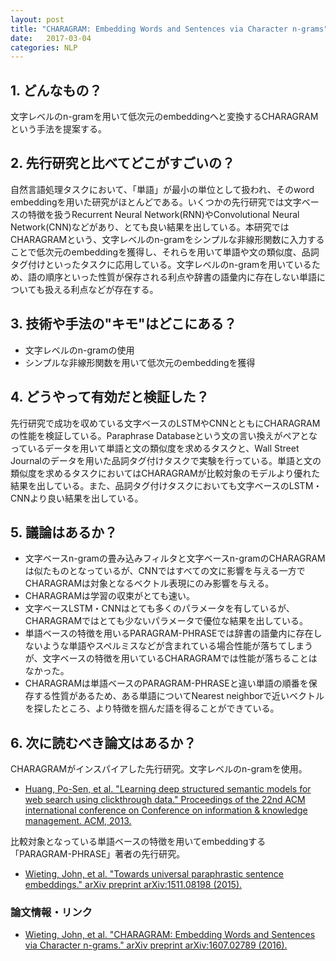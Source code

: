 ```yaml
---
layout: post
title: "CHARAGRAM: Embedding Words and Sentences via Character n-grams"
date:   2017-03-04
categories: NLP
---
```


## 1. どんなもの？

文字レベルのn-gramを用いて低次元のembeddingへと変換するCHARAGRAMという手法を提案する。

## 2. 先行研究と比べてどこがすごいの？

自然言語処理タスクにおいて、「単語」が最小の単位として扱われ、そのword embeddingを用いた研究がほとんどである。いくつかの先行研究では文字ベースの特徴を扱うRecurrent Neural Network(RNN)やConvolutional Neural Network(CNN)などがあり、とても良い結果を出している。本研究ではCHARAGRAMという、文字レベルのn-gramをシンプルな非線形関数に入力することで低次元のembeddingを獲得し、それらを用いて単語や文の類似度、品詞タグ付けといったタスクに応用している。文字レベルのn-gramを用いているため、語の順序といった性質が保存される利点や辞書の語彙内に存在しない単語についても扱える利点などが存在する。

## 3. 技術や手法の"キモ"はどこにある？

* 文字レベルのn-gramの使用
* シンプルな非線形関数を用いて低次元のembeddingを獲得

## 4. どうやって有効だと検証した？

先行研究で成功を収めている文字ベースのLSTMやCNNとともにCHARAGRAMの性能を検証している。Paraphrase Databaseという文の言い換えがペアとなっているデータを用いて単語と文の類似度を求めるタスクと、Wall Street Journalのデータを用いた品詞タグ付けタスクで実験を行っている。単語と文の類似度を求めるタスクにおいてはCHARAGRAMが比較対象のモデルより優れた結果を出している。また、品詞タグ付けタスクにおいても文字ベースのLSTM・CNNより良い結果を出している。

## 5. 議論はあるか？

* 文字ベースn-gramの畳み込みフィルタと文字ベースn-gramのCHARAGRAMは似たものとなっているが、CNNではすべての文に影響を与える一方でCHARAGRAMは対象となるベクトル表現にのみ影響を与える。
* CHARAGRAMは学習の収束がとても速い。
* 文字ベースLSTM・CNNはとても多くのパラメータを有しているが、CHARAGRAMではとても少ないパラメータで優位な結果を出している。
* 単語ベースの特徴を用いるPARAGRAM-PHRASEでは辞書の語彙内に存在しないような単語やスペルミスなどが含まれている場合性能が落ちてしまうが、文字ベースの特徴を用いているCHARAGRAMでは性能が落ちることはなかった。
* CHARAGRAMは単語ベースのPARAGRAM-PHRASEと違い単語の順番を保存する性質があるため、ある単語についてNearest neighborで近いベクトルを探したところ、より特徴を掴んだ語を得ることができている。

## 6. 次に読むべき論文はあるか？

CHARAGRAMがインスパイアした先行研究。文字レベルのn-gramを使用。
* [Huang, Po-Sen, et al. "Learning deep structured semantic models for web search using clickthrough data." Proceedings of the 22nd ACM international conference on Conference on information & knowledge management. ACM, 2013.](https://posenhuang.github.io/papers/cikm2013_DSSM_fullversion.pdf)

比較対象となっている単語ベースの特徴を用いてembeddingする「PARAGRAM-PHRASE」著者の先行研究。
* [Wieting, John, et al. "Towards universal paraphrastic sentence embeddings." arXiv preprint arXiv:1511.08198 (2015).](https://arxiv.org/pdf/1511.08198)

### 論文情報・リンク

* [Wieting, John, et al. "CHARAGRAM: Embedding Words and Sentences via Character n-grams." arXiv preprint arXiv:1607.02789 (2016).](https://arxiv.org/abs/1607.02789)
